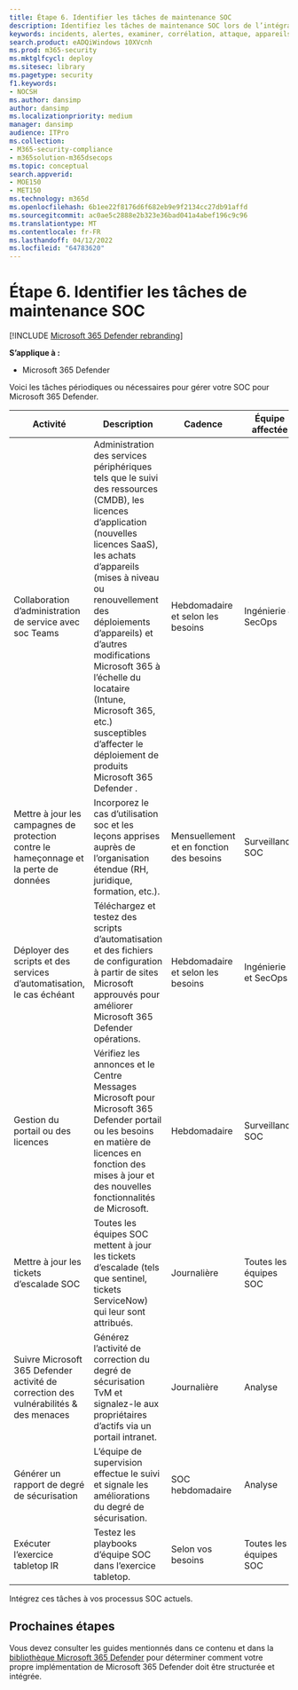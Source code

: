 ```yaml
---
title: Étape 6. Identifier les tâches de maintenance SOC
description: Identifiez les tâches de maintenance SOC lors de l’intégration de Microsoft 365 Defender dans vos opérations de sécurité.
keywords: incidents, alertes, examiner, corrélation, attaque, appareils, utilisateurs, identités, identité, boîte aux lettres, e-mail, 365, microsoft, m365, réponse aux incidents, cyberattaque, étendues, opérations de sécurité, soc
search.product: eADQiWindows 10XVcnh
ms.prod: m365-security
ms.mktglfcycl: deploy
ms.sitesec: library
ms.pagetype: security
f1.keywords:
- NOCSH
ms.author: dansimp
author: dansimp
ms.localizationpriority: medium
manager: dansimp
audience: ITPro
ms.collection:
- M365-security-compliance
- m365solution-m365dsecops
ms.topic: conceptual
search.appverid:
- MOE150
- MET150
ms.technology: m365d
ms.openlocfilehash: 6b1ee22f8176d6f682eb9e9f2134cc27db91affd
ms.sourcegitcommit: ac0ae5c2888e2b323e36bad041a4abef196c9c96
ms.translationtype: MT
ms.contentlocale: fr-FR
ms.lasthandoff: 04/12/2022
ms.locfileid: "64783620"
---
```

# <a name="step-6-identify-soc-maintenance-tasks"></a>Étape 6. Identifier les tâches de maintenance SOC

[!INCLUDE [Microsoft 365 Defender rebranding](../includes/microsoft-defender.md)]

**S’applique à :**
- Microsoft 365 Defender

Voici les tâches périodiques ou nécessaires pour gérer votre SOC pour Microsoft 365 Defender.

|Activité|Description|Cadence|Équipe affectée|
|---|---|---|---|
|Collaboration d’administration de service avec soc Teams|Administration des services périphériques tels que le suivi des ressources (CMDB), les licences d’application (nouvelles licences SaaS), les achats d’appareils (mises à niveau ou renouvellement des déploiements d’appareils) et d’autres modifications Microsoft 365 à l’échelle du locataire (Intune, Microsoft 365, etc.) susceptibles d’affecter le déploiement de produits Microsoft 365 Defender .|Hebdomadaire et selon les besoins|Ingénierie & SecOps|
|Mettre à jour les campagnes de protection contre le hameçonnage et la perte de données|Incorporez le cas d’utilisation soc et les leçons apprises auprès de l’organisation étendue (RH, juridique, formation, etc.).|Mensuellement et en fonction des besoins|Surveillance SOC|
|Déployer des scripts et des services d’automatisation, le cas échéant|Téléchargez et testez des scripts d’automatisation et des fichiers de configuration à partir de sites Microsoft approuvés pour améliorer Microsoft 365 Defender opérations.|Hebdomadaire et selon les besoins|Ingénierie et SecOps|
|Gestion du portail ou des licences|Vérifiez les annonces et le Centre Messages Microsoft pour Microsoft 365 Defender portail ou les besoins en matière de licences en fonction des mises à jour et des nouvelles fonctionnalités de Microsoft.|Hebdomadaire|Surveillance SOC|
|Mettre à jour les tickets d’escalade SOC|Toutes les équipes SOC mettent à jour les tickets d’escalade (tels que sentinel, tickets ServiceNow) qui leur sont attribués.|Journalière|Toutes les équipes SOC|
|Suivre Microsoft 365 Defender activité de correction des vulnérabilités & des menaces|Générez l’activité de correction du degré de sécurisation TvM et signalez-le aux propriétaires d’actifs via un portail intranet.|Journalière|Analyse|
|Générer un rapport de degré de sécurisation|L’équipe de supervision effectue le suivi et signale les améliorations du degré de sécurisation.|SOC hebdomadaire|Analyse|
|Exécuter l’exercice tabletop IR|Testez les playbooks d’équipe SOC dans l’exercice tabletop.|Selon vos besoins|Toutes les équipes SOC|

Intégrez ces tâches à vos processus SOC actuels.

## <a name="next-steps"></a>Prochaines étapes

Vous devez consulter les guides mentionnés dans ce contenu et dans la [bibliothèque Microsoft 365 Defender](/microsoft-365/security/defender) pour déterminer comment votre propre implémentation de Microsoft 365 Defender doit être structurée et intégrée.
